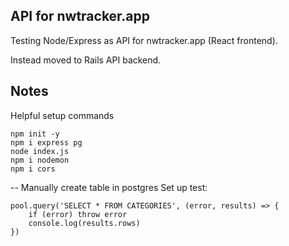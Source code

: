 ## API for nwtracker.app

Testing Node/Express as API for nwtracker.app (React frontend).

Instead moved to Rails API backend. 

## Notes

Helpful setup commands 

```
npm init -y
npm i express pg
node index.js
npm i nodemon
npm i cors 
```

-- 
Manually create table in postgres
Set up test: 

```
pool.query('SELECT * FROM CATEGORIES', (error, results) => {
    if (error) throw error
    console.log(results.rows)
}) 
```
